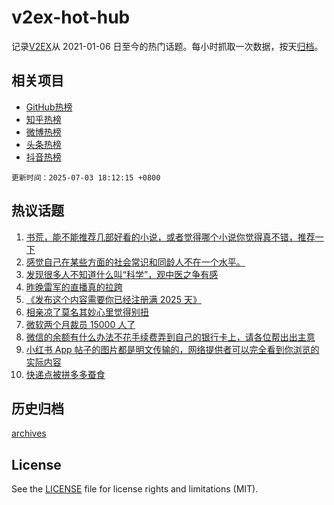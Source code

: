 # v2ex-hot-hub

 记录[V2EX](https://www.v2ex.com/)从 2021-01-06 日至今的热门话题。每小时抓取一次数据，按天[归档](archives)。
 
 ## 相关项目

- [GitHub热榜](https://github.com/lonnyzhang423/github-hot-hub)
- [知乎热榜](https://github.com/lonnyzhang423/zhihu-hot-hub)
- [微博热榜](https://github.com/lonnyzhang423/weibo-hot-hub)
- [头条热榜](https://github.com/lonnyzhang423/toutiao-hot-hub)
- [抖音热榜](https://github.com/lonnyzhang423/douyin-hot-hub)


 `更新时间：2025-07-03 18:12:15 +0800`

## 热议话题

1. [书荒，能不能推荐几部好看的小说，或者觉得哪个小说你觉得真不错，推荐一下](https://www.v2ex.com/t/1142672)
1. [感觉自己在某些方面的社会常识和同龄人不在一个水平。](https://www.v2ex.com/t/1142677)
1. [发现很多人不知道什么叫“科学”，观中医之争有感](https://www.v2ex.com/t/1142663)
1. [昨晚雷军的直播真的拉跨](https://www.v2ex.com/t/1142657)
1. [《发布这个内容需要你已经注册满 2025 天》](https://www.v2ex.com/t/1142771)
1. [相亲凉了莫名其妙心里觉得别扭](https://www.v2ex.com/t/1142612)
1. [微软两个月裁员 15000 人了](https://www.v2ex.com/t/1142682)
1. [微信的余额有什么办法不花手续费弄到自己的银行卡上，请各位帮出出主意](https://www.v2ex.com/t/1142695)
1. [小红书 App 帖子的图片都是明文传输的，网络提供者可以完全看到你浏览的实际内容](https://www.v2ex.com/t/1142748)
1. [快递点被拼多多蚕食](https://www.v2ex.com/t/1142601)

## 历史归档

[archives](archives)

## License

See the [LICENSE](LICENSE) file for license rights and limitations (MIT).
